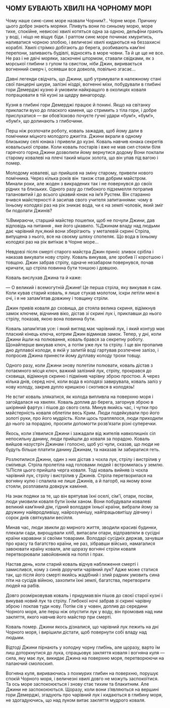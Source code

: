 ## ЧОМУ БУВАЮТЬ ХВИЛІ НА ЧОРНОМУ МОРІ

Чому наше синє-синє море назвали Чорним?..
Чорне море.
Причину цього добре знають моряки.
Пливуть вони по синьому морю, море тихе, спокійне, невисокі хвилі котяться одна за одною, дельфіни грають у воді, і ніщо не віщує біди.
І раптом синє море починає хмуритись, наливатися чорною злобою, і величезні хвилі кидаються на беззахисні кораблі.
Хвилі стрімко добігають до берега, розбивають кам’яні перепони, заливають будівлі, відносять в море човни.
Та й це ще не все.
Не раз і не двічі моряки, заскочені штормом, ставали свідками, як з морської глибини з гулом та свистом, ніби Джин, виривається вогненний смерч і, осяявши все довкола, повільно згасає...
Давні легенди свідчать, що Джини, щоб утримувати в належному стані свої панцерні шкури, залізні ніздрі, вогненні міхи, побудували в глибині гори Демерджі кузню й умовили найкращого в околицях коваля попрацювати в тій кузні за щедру винагороду.

Кузня в глибині гори Демерджі працює й понині.
Якщо на світанку прикласти вухо до плаского каменя, що стримить з тіла гори, і добре прислухатися — ви обов’язково почуєте гучні удари «бум!», «бум!», «бум!», що долинають з глибочини.

Перш ніж розпочати роботу, коваль зажадав, щоб йому дали в помічники міцного молодого джигіта.
Джини вкрали в одному близькому селі юнака і привели до кузні.
Коваль навчив юнака секретів ковальської справи.
Коли коваль постарів і вже не мав сил стояли біля гарячого горна,Джини дозволили йому вернутися додому
Вони поклали старому ковалеві на плечі такий мішок золота, що він упав під вагою і помер.

Молодому ковалеві, що прийшов на зміну старому, привели нового помічника.
Через кілька років він  також став добрим майстром.
Минали роки, але жоден з викрадених так і не повернувся до своїх рідних та близьких.
Одного разу до глибокого підземелля потрапив талановитий і до всього цікавий юнак на ім’я Рустем.
Він старанно вчився майстерності й засипав свого учителя запитаннями: чому в їхньому колодязі раз на рік зникає вода, чи є на землі чоловік, який зміг би подолати Джинів?

%Вмираючи, старший майстер пошепки, щоб не почули Джини, дав відповідь на питання , яке його цікавило.
%Джинам владу над людьми дає чарівний лук,який вони зберігають  у металевій скрині
Стріла, випущена з нього, все на своєму шляху спопеляє.
Що вода в їхньому колодязі раз на рік витікає в Чорне море...

Невдовзі після смерті старого майстра Джин приніс зливок срібла і наказав викувати нову стрілу.
Коваль викував, але зробив її коротшою і товщою.
Джин забрав стрілу, одначе незабаром повернувся, почав кричати, що стріла повинна бути тоншою і довшою.

Коваль вислухав Джина та й каже:

— О великий і всемогутній Джине!
Це перша стріла, яку викував я сам.
Коли кував старий коваль, я лише стукав молотом, іскри летіли мені в очі, і я не запам’ятав довжину і товщину стріли.

Джин привів коваля до сховища, де стояла велика скриня, відімкнув замок ключем, відчинив віко, дістав зі скрині лук і, приклавши до нього стрілу, показав, якою вона повинна бути.

Коваль запам’ятав усе: і який вигляд має чарівний лук, і який контур має плаский кінець ключа, котрим Джин відмикав замок.
Тепер, у дні, коли Джини йшли на полювання, коваль брався за секретну роботу.
Щонайперше викував ключ, а потім уже лук та стрілу.
І ще він пропалив дно дуплавої колоди, в якій у залитій воді гартував розпечене залізо, і попросив Джина принести йому дуплаву колоду трохи товщу.

Одного разу, коли Джини знову полетіли полювати, коваль дістав з потаємного місця ключ, важкий залізний лук, стрілу, прокрався до сховища, відімкнув скриню і підмінив чарівну зброю простою.
А через кілька днів, серед ночі, коли вода в колодязі завирувала, коваль заліз у нову колоду, закрив дупло кришкою і скотився в колодязь!

Не встиг коваль злякатися, як колода випливла на поверхню моря і загойдалася на хвилях.
Коваль доплив до берега, загорнув зброю в шкіряний фартух і пішов до свого села.
Минув якийсь час, і чутки про майстерність коваля облетіли весь Крим.
Люди подейкували про його золоті руки, про його мудрість.
Коли щось траплялося, люди приходили до нього за порадою, просили допомогти розв’язати різні суперечки.

Якось, коли з’явилися Джини і зажадали від жителів навколишніх сіл непосильну данину, люди прийшли до коваля за порадою.
Коваль вийшов назустріч Джинам і голосно, щоб усі чули, сказав, що люди не будуть більше платити данину Джинам, та наказав їм забиратися геть.

Розлютилися Джини, один з них дістав з чохла лук, стрілу і вистрілив у сміливця.
Стріла пролетіла над головами людей і встромилась у землю.
%Після цього прийшла черга коваля.
Тоді коваль вийняв із чохла чарівний лук, стрілу і вистрілив у Джинів.
Стріла перетворилася на вогняну кулю і спалила не лише Джинів, а й пагорб, на якому вони стояли, розплавила довкруж каміння.

На знак подяки за те, що він врятував їхні оселі, сім'ї, отари, посіви, люди умовили коваля бути їхнім ханом.
Вони побудували ковалеві великий кам’яний дім, гідний володаря їхньої країни, вибрали йому за дружину найвродливішу, найрозумнішу, найпрацьовитішу дівчину і сорок днів святкували весілля.

Минав час, люди звикли до мирного життя, зводили красиві будинки, плекали сади, вирощували хліб, випасали отари, відправляли в сусідні країни каравани зі своїми товарами.
Володарі сусідніх держав, зачувши про красу та багатство країни, не раз, зібравши військо, намагалися завоювати країну коваля, але щоразу вогняні стріли коваля перетворювали завойовників на попіл і прах.

Настав день, коли старий коваль відчув наближення смерті і замислився, кому з синів доручити чарівний лук?
Адже може статися так, що після його смерті якийсь жадібний і злий радник умовить сина піти на сусідів війною, захопити їхні землі, багатства, перетворити людей на рабів.

Довго розмірковував коваль і придумав:він пішов до своєї старої кузні і викував новий лук та стрілу.
Глибокої ночі забрав зі скрині чарівну зброю і поклав туди нову.
Потім сів у човен, доплив до середини Чорного моря, але перш ніж опустити лук у воду, він промовив над ним закляття, якого навчив його майстер при смерті.

Коваль помер.
Джини якось дізналися, що чарівний лук лежить на дні Чорного моря, і вирішили дістати, щоб повернути собі владу над людьми.

Відтоді Джини пірнають у холодну чорну глибінь, але щоразу, варто їм лиш доторкнутися до лука, спрацьовує закляття коваля і вогняна куля — сила, яку має лук, викидає Джина на поверхню моря, перетворюючи на палаючий смолоскип.

Вогняна куля, вириваючись з похмурих глибин на поверхню, порушує спокій Чорного моря, і величезні хвилі довго не можуть заспокоїтися.
Та ось море заспокоюється і знову стає тихим та блакитним.
Але Джини не заспокоюються.
Щоразу, коли вони з’являються на вершині гори Демерджі, згадують про чарівний лук і кидаються в глибину моря, не здогадуючись, що над луком витає закляття мудрого коваля.
